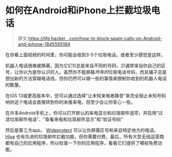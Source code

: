 # 如何在Android和iPhone上拦截垃圾电话

> 原文:[https://life hacker . com/how-to-block-spam-calls-on-Android-and-iphone-1845595184](https://lifehacker.com/how-to-block-spam-calls-on-android-and-iphone-1845595184)

在你看上面视频的时间里，你可能会收到3-5个垃圾电话。或者至少感觉是这样。

机器人电话很难被屏蔽，因为它们1)总是来自不同的号码，2)通常来自你自己的区号，让你以为是你认识的人。虽然你不能屏蔽*所有的*垃圾电话号码，而且骗子总是想出新的方法穿越电话线，但你仍然可以做一些的事情来限制你收到的机器人电话的数量。

在iOS 13或更高版本中，您可以通过选择“让未知来电者静音”来完全阻止未知号码响铃这个电话会直接转到你的未接来电，但至少会让你安心一些。

在许多Android手机上，你可以打开默认的来电显示和垃圾邮件选项，并启用“过滤垃圾邮件电话”、“查看来电和垃圾邮件显示”和“验证号码”

然后是第三方app。 [Wideprotect](https://apps.apple.com/us/app/wideprotect-spam-call-blocker/id1171024059) 可以让你屏蔽区号和来自特定地方的电话。 [Hiya](https://www.hiya.com/) 也有先进的垃圾邮件拦截功能，但你需要付费。最后，所有大型无线运营商都有自己的应用程序，所以检查一下你的应用程序，看看它们提供了哪些免费功能。